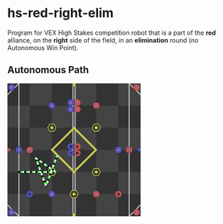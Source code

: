 # hs-red-right-elim
Program for VEX High Stakes competition robot that is a part of the **red** alliance, on the **right** side of the field, in an **elimination** round (no Autonomous Win Point).

## Autonomous Path
<img src=svgs/autonomous.svg width="300" height="300"/>